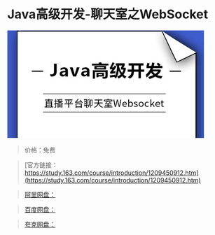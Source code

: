 # Java高级开发-聊天室之WebSocket

![img](../../../assets/study163/free/ce5412f6f95b47409804f04b7b526606.jpg)

> 价格：免费

> [官方链接：https://study.163.com/course/introduction/1209450912.htm](https://study.163.com/course/introduction/1209450912.htm)

> [阿里网盘：]()

> [百度网盘：]()

> [夸克网盘：]()

